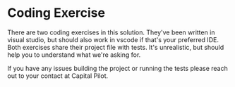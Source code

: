 # Coding Exercise

There are two coding exercises in this solution. They've been written in visual studio, but should also work in vscode if that's your preferred IDE. Both exercises share their project file with tests. It's unrealistic, but should help you to understand what we're asking for. 

If you have any issues building the project or running the tests please reach out to your contact at Capital Pilot.  